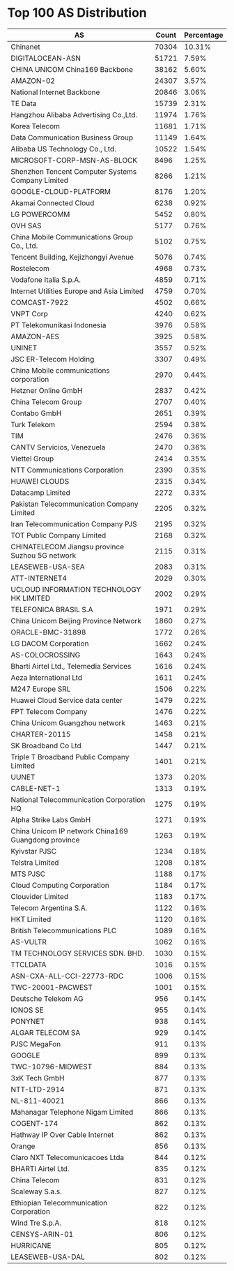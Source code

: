 # Top 100 AS Distribution
| AS | Count | Percentage |
|----|----|----|
| Chinanet | 70304 | 10.31% |
| DIGITALOCEAN-ASN | 51721 | 7.59% |
| CHINA UNICOM China169 Backbone | 38162 | 5.60% |
| AMAZON-02 | 24307 | 3.57% |
| National Internet Backbone | 20846 | 3.06% |
| TE Data | 15739 | 2.31% |
| Hangzhou Alibaba Advertising Co.,Ltd. | 11974 | 1.76% |
| Korea Telecom | 11681 | 1.71% |
| Data Communication Business Group | 11149 | 1.64% |
| Alibaba US Technology Co., Ltd. | 10522 | 1.54% |
| MICROSOFT-CORP-MSN-AS-BLOCK | 8496 | 1.25% |
| Shenzhen Tencent Computer Systems Company Limited | 8266 | 1.21% |
| GOOGLE-CLOUD-PLATFORM | 8176 | 1.20% |
| Akamai Connected Cloud | 6238 | 0.92% |
| LG POWERCOMM | 5452 | 0.80% |
| OVH SAS | 5177 | 0.76% |
| China Mobile Communications Group Co., Ltd. | 5102 | 0.75% |
| Tencent Building, Kejizhongyi Avenue | 5076 | 0.74% |
| Rostelecom | 4968 | 0.73% |
| Vodafone Italia S.p.A. | 4859 | 0.71% |
| Internet Utilities Europe and Asia Limited | 4759 | 0.70% |
| COMCAST-7922 | 4502 | 0.66% |
| VNPT Corp | 4240 | 0.62% |
| PT Telekomunikasi Indonesia | 3976 | 0.58% |
| AMAZON-AES | 3925 | 0.58% |
| UNINET | 3557 | 0.52% |
| JSC ER-Telecom Holding | 3307 | 0.49% |
| China Mobile communications corporation | 2970 | 0.44% |
| Hetzner Online GmbH | 2837 | 0.42% |
| China Telecom Group | 2707 | 0.40% |
| Contabo GmbH | 2651 | 0.39% |
| Turk Telekom | 2594 | 0.38% |
| TIM | 2476 | 0.36% |
| CANTV Servicios, Venezuela | 2470 | 0.36% |
| Viettel Group | 2414 | 0.35% |
| NTT Communications Corporation | 2390 | 0.35% |
| HUAWEI CLOUDS | 2315 | 0.34% |
| Datacamp Limited | 2272 | 0.33% |
| Pakistan Telecommunication Company Limited | 2205 | 0.32% |
| Iran Telecommunication Company PJS | 2195 | 0.32% |
| TOT Public Company Limited | 2168 | 0.32% |
| CHINATELECOM Jiangsu province Suzhou 5G network | 2115 | 0.31% |
| LEASEWEB-USA-SEA | 2083 | 0.31% |
| ATT-INTERNET4 | 2029 | 0.30% |
| UCLOUD INFORMATION TECHNOLOGY HK LIMITED | 2002 | 0.29% |
| TELEFONICA BRASIL S.A | 1971 | 0.29% |
| China Unicom Beijing Province Network | 1860 | 0.27% |
| ORACLE-BMC-31898 | 1772 | 0.26% |
| LG DACOM Corporation | 1662 | 0.24% |
| AS-COLOCROSSING | 1643 | 0.24% |
| Bharti Airtel Ltd., Telemedia Services | 1616 | 0.24% |
| Aeza International Ltd | 1611 | 0.24% |
| M247 Europe SRL | 1506 | 0.22% |
| Huawei Cloud Service data center | 1479 | 0.22% |
| FPT Telecom Company | 1476 | 0.22% |
| China Unicom Guangzhou network | 1463 | 0.21% |
| CHARTER-20115 | 1458 | 0.21% |
| SK Broadband Co Ltd | 1447 | 0.21% |
| Triple T Broadband Public Company Limited | 1401 | 0.21% |
| UUNET | 1373 | 0.20% |
| CABLE-NET-1 | 1313 | 0.19% |
| National Telecommunication Corporation HQ | 1275 | 0.19% |
| Alpha Strike Labs GmbH | 1271 | 0.19% |
| China Unicom IP network China169 Guangdong province | 1263 | 0.19% |
| Kyivstar PJSC | 1234 | 0.18% |
| Telstra Limited | 1208 | 0.18% |
| MTS PJSC | 1188 | 0.17% |
| Cloud Computing Corporation | 1184 | 0.17% |
| Clouvider Limited | 1183 | 0.17% |
| Telecom Argentina S.A. | 1122 | 0.16% |
| HKT Limited | 1120 | 0.16% |
| British Telecommunications PLC | 1089 | 0.16% |
| AS-VULTR | 1062 | 0.16% |
| TM TECHNOLOGY SERVICES SDN. BHD. | 1030 | 0.15% |
| TTCLDATA | 1016 | 0.15% |
| ASN-CXA-ALL-CCI-22773-RDC | 1006 | 0.15% |
| TWC-20001-PACWEST | 1001 | 0.15% |
| Deutsche Telekom AG | 956 | 0.14% |
| IONOS SE | 955 | 0.14% |
| PONYNET | 938 | 0.14% |
| ALGAR TELECOM SA | 929 | 0.14% |
| PJSC MegaFon | 911 | 0.13% |
| GOOGLE | 899 | 0.13% |
| TWC-10796-MIDWEST | 884 | 0.13% |
| 3xK Tech GmbH | 877 | 0.13% |
| NTT-LTD-2914 | 871 | 0.13% |
| NL-811-40021 | 866 | 0.13% |
| Mahanagar Telephone Nigam Limited | 866 | 0.13% |
| COGENT-174 | 862 | 0.13% |
| Hathway IP Over Cable Internet | 862 | 0.13% |
| Orange | 856 | 0.13% |
| Claro NXT Telecomunicacoes Ltda | 844 | 0.12% |
| BHARTI Airtel Ltd. | 835 | 0.12% |
| China Telecom | 831 | 0.12% |
| Scaleway S.a.s. | 827 | 0.12% |
| Ethiopian Telecommunication Corporation | 822 | 0.12% |
| Wind Tre S.p.A. | 818 | 0.12% |
| CENSYS-ARIN-01 | 806 | 0.12% |
| HURRICANE | 805 | 0.12% |
| LEASEWEB-USA-DAL | 802 | 0.12% |
